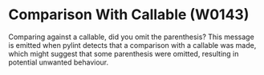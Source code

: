 # Comparison With Callable (W0143)

Comparing against a callable, did you omit the parenthesis? This message
is emitted when pylint detects that a comparison with a callable was
made, which might suggest that some parenthesis were omitted, resulting
in potential unwanted behaviour.
